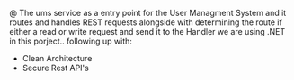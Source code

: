 <!-- This file will show the standers of wrting the code in this project User Managment Service -->

@ The ums service as a entry point for the User Managment System and it routes and handles REST requests alongside with determining the route if either a read or write request and send it to the Handler we are using .NET in this porject..
following up with:

* Clean Architecture
* Secure Rest API's 